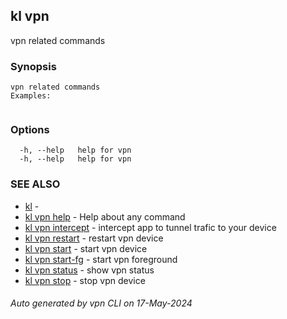 ## kl vpn

vpn related commands

### Synopsis

```
vpn related commands
Examples:
	
```

### Options

```
  -h, --help   help for vpn
  -h, --help   help for vpn
```

### SEE ALSO

* [kl](kl.md)  - 
* [kl vpn help](kl_vpn_help.md)  - Help about any command
* [kl vpn intercept](kl_vpn_intercept.md)  - intercept app to tunnel trafic to your device
* [kl vpn restart](kl_vpn_restart.md)  - restart vpn device
* [kl vpn start](kl_vpn_start.md)  - start vpn device
* [kl vpn start-fg](kl_vpn_start-fg.md)  - start vpn foreground
* [kl vpn status](kl_vpn_status.md)  - show vpn status
* [kl vpn stop](kl_vpn_stop.md)  - stop vpn device

###### Auto generated by vpn CLI on 17-May-2024
